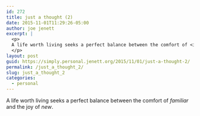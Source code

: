 ```yaml
---
id: 272
title: just a thought (2)
date: 2015-11-01T11:29:26-05:00
author: joe jenett
excerpt: |
  <p>
  A life worth living seeks a perfect balance between the comfort of <i>familiar</i> and  the joy of <i>new</i>.
  </p>
layout: post
guid: https://simply.personal.jenett.org/2015/11/01/just-a-thought-2/
permalink: /just_a_thought_2/
slug: just_a_thought_2
categories:
  - personal
---
```

A life worth living seeks a perfect balance between the comfort of _familiar_ and the joy of _new_.